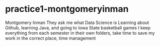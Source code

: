 # practice1-montgomeryinman
Montgomery Inman
They ask me what Data Science is
Learning about Github, learning Java, and going to Iowa State basketball games
I keep everything from each semester in their own folders, take time to save my work in the correct place, time management
